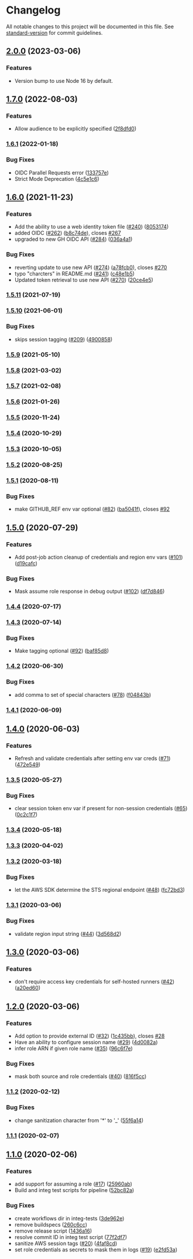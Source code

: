 # Changelog

All notable changes to this project will be documented in this file. See [standard-version](https://github.com/conventional-changelog/standard-version) for commit guidelines.

## [2.0.0](https://github.com/aws-actions/configure-aws-credentials/compare/v1.7.0...v2.0.0) (2023-03-06)

### Features
* Version bump to use Node 16 by default.

## [1.7.0](https://github.com/aws-actions/configure-aws-credentials/compare/v1.6.1...v1.7.0) (2022-08-03)


### Features

* Allow audience to be explicitly specified ([2f8dfd0](https://github.com/aws-actions/configure-aws-credentials/commit/2f8dfd0ed43d880f85b57f0c8727b497af2037de))

### [1.6.1](https://github.com/aws-actions/configure-aws-credentials/compare/v1.6.0...v1.6.1) (2022-01-18)


### Bug Fixes

* OIDC Parallel Requests error ([133757e](https://github.com/aws-actions/configure-aws-credentials/commit/133757e9b829f4ef44c8e99e3f272879b45fc9c5))
* Strict Mode Deprecation ([4c5e1c6](https://github.com/aws-actions/configure-aws-credentials/commit/4c5e1c60ccfc95d0e48bf1bc95fc707a94aa2c60))

## [1.6.0](https://github.com/aws-actions/configure-aws-credentials/compare/v1.5.11...v1.6.0) (2021-11-23)


### Features

* Add the ability to use a web identity token file ([#240](https://github.com/aws-actions/configure-aws-credentials/issues/240)) ([8053174](https://github.com/aws-actions/configure-aws-credentials/commit/8053174404968575ac1dd102dcb1109d2fe6d9ea))
* added OIDC ([#262](https://github.com/aws-actions/configure-aws-credentials/issues/262)) ([b8c74de](https://github.com/aws-actions/configure-aws-credentials/commit/b8c74de753fbcb4868bf2011fb2e15826ce973af)), closes [#267](https://github.com/aws-actions/configure-aws-credentials/issues/267)
* upgraded to new GH OIDC API ([#284](https://github.com/aws-actions/configure-aws-credentials/issues/284)) ([036a4a1](https://github.com/aws-actions/configure-aws-credentials/commit/036a4a1ddf2c0e7a782dca6e083c6c53e5d90321))


### Bug Fixes

* reverting update to use new API ([#274](https://github.com/aws-actions/configure-aws-credentials/issues/274)) ([a78fcb0](https://github.com/aws-actions/configure-aws-credentials/commit/a78fcb01f76c8c5c3b05ab82718a6f7919fc0269)), closes [#270](https://github.com/aws-actions/configure-aws-credentials/issues/270)
* typo "charcters" in README.md ([#241](https://github.com/aws-actions/configure-aws-credentials/issues/241)) ([c48e1b5](https://github.com/aws-actions/configure-aws-credentials/commit/c48e1b578416f3457ccf757c47385df5c054d23f))
* Updated token retrieval to use new API ([#270](https://github.com/aws-actions/configure-aws-credentials/issues/270)) ([20ce4e5](https://github.com/aws-actions/configure-aws-credentials/commit/20ce4e5ba1de2e753d034b5415075a8767d64d4d))

### [1.5.11](https://github.com/aws-actions/configure-aws-credentials/compare/v1.5.10...v1.5.11) (2021-07-19)

### [1.5.10](https://github.com/aws-actions/configure-aws-credentials/compare/v1.5.9...v1.5.10) (2021-06-01)


### Bug Fixes

* skips session tagging ([#209](https://github.com/aws-actions/configure-aws-credentials/issues/209)) ([4900858](https://github.com/aws-actions/configure-aws-credentials/commit/4900858c22f8f07170e3032d4105f99c2aafa9e7))

### [1.5.9](https://github.com/aws-actions/configure-aws-credentials/compare/v1.5.8...v1.5.9) (2021-05-10)

### [1.5.8](https://github.com/aws-actions/configure-aws-credentials/compare/v1.5.7...v1.5.8) (2021-03-02)

### [1.5.7](https://github.com/aws-actions/configure-aws-credentials/compare/v1.5.6...v1.5.7) (2021-02-08)

### [1.5.6](https://github.com/aws-actions/configure-aws-credentials/compare/v1.5.5...v1.5.6) (2021-01-26)

### [1.5.5](https://github.com/aws-actions/configure-aws-credentials/compare/v1.5.4...v1.5.5) (2020-11-24)

### [1.5.4](https://github.com/aws-actions/configure-aws-credentials/compare/v1.5.3...v1.5.4) (2020-10-29)

### [1.5.3](https://github.com/aws-actions/configure-aws-credentials/compare/v1.5.2...v1.5.3) (2020-10-05)

### [1.5.2](https://github.com/aws-actions/configure-aws-credentials/compare/v1.5.1...v1.5.2) (2020-08-25)

### [1.5.1](https://github.com/aws-actions/configure-aws-credentials/compare/v1.5.0...v1.5.1) (2020-08-11)


### Bug Fixes

* make GITHUB_REF env var optional ([#82](https://github.com/aws-actions/configure-aws-credentials/issues/82)) ([ba5041f](https://github.com/aws-actions/configure-aws-credentials/commit/ba5041f7bb4990ac5d10d9009de69e639ebee3df)), closes [#92](https://github.com/aws-actions/configure-aws-credentials/issues/92)

## [1.5.0](https://github.com/aws-actions/configure-aws-credentials/compare/v1.4.4...v1.5.0) (2020-07-29)


### Features

* Add post-job action cleanup of credentials and region env vars ([#101](https://github.com/aws-actions/configure-aws-credentials/issues/101)) ([d19cafc](https://github.com/aws-actions/configure-aws-credentials/commit/d19cafcdd1be7e3358f84574a00df37af494036a))


### Bug Fixes

* Mask assume role response in debug output ([#102](https://github.com/aws-actions/configure-aws-credentials/issues/102)) ([df7d846](https://github.com/aws-actions/configure-aws-credentials/commit/df7d84616183de7ed37e53e1980284a07e56b216))

### [1.4.4](https://github.com/aws-actions/configure-aws-credentials/compare/v1.4.3...v1.4.4) (2020-07-17)

### [1.4.3](https://github.com/aws-actions/configure-aws-credentials/compare/v1.4.2...v1.4.3) (2020-07-14)


### Bug Fixes

* Make tagging optional ([#92](https://github.com/aws-actions/configure-aws-credentials/issues/92)) ([baf85d8](https://github.com/aws-actions/configure-aws-credentials/commit/baf85d8be969f190df9bc9153f06958c32ef3828))

### [1.4.2](https://github.com/aws-actions/configure-aws-credentials/compare/v1.4.1...v1.4.2) (2020-06-30)


### Bug Fixes

* add comma to set of special characters ([#78](https://github.com/aws-actions/configure-aws-credentials/issues/78)) ([f04843b](https://github.com/aws-actions/configure-aws-credentials/commit/f04843b510a6c8adf77eed907a616cf00a99970d))

### [1.4.1](https://github.com/aws-actions/configure-aws-credentials/compare/v1.4.0...v1.4.1) (2020-06-09)

## [1.4.0](https://github.com/aws-actions/configure-aws-credentials/compare/v1.3.5...v1.4.0) (2020-06-03)


### Features

* Refresh and validate credentials after setting env var creds ([#71](https://github.com/aws-actions/configure-aws-credentials/issues/71)) ([472e549](https://github.com/aws-actions/configure-aws-credentials/commit/472e549195ba1f153e9fb72e39dc2a094e5de13e))

### [1.3.5](https://github.com/aws-actions/configure-aws-credentials/compare/v1.3.4...v1.3.5) (2020-05-27)


### Bug Fixes

* clear session token env var if present for non-session credentials ([#65](https://github.com/aws-actions/configure-aws-credentials/issues/65)) ([0c2c1f7](https://github.com/aws-actions/configure-aws-credentials/commit/0c2c1f7c129971b6f433551b1f4ba4a6a9cc8b70))

### [1.3.4](https://github.com/aws-actions/configure-aws-credentials/compare/v1.3.3...v1.3.4) (2020-05-18)

### [1.3.3](https://github.com/aws-actions/configure-aws-credentials/compare/v1.3.2...v1.3.3) (2020-04-02)

### [1.3.2](https://github.com/aws-actions/configure-aws-credentials/compare/v1.3.1...v1.3.2) (2020-03-18)


### Bug Fixes

* let the AWS SDK determine the STS regional endpoint ([#48](https://github.com/aws-actions/configure-aws-credentials/issues/48)) ([fc72bd3](https://github.com/aws-actions/configure-aws-credentials/commit/fc72bd38dbe25493f5113760c9c6e1ef2f6f9a0e))

### [1.3.1](https://github.com/aws-actions/configure-aws-credentials/compare/v1.3.0...v1.3.1) (2020-03-06)


### Bug Fixes

* validate region input string ([#44](https://github.com/aws-actions/configure-aws-credentials/issues/44)) ([3d568d2](https://github.com/aws-actions/configure-aws-credentials/commit/3d568d2c4359304d46d9bd1b4d9f69e088ccbf7b))

## [1.3.0](https://github.com/aws-actions/configure-aws-credentials/compare/v1.2.0...v1.3.0) (2020-03-06)


### Features

* don't require access key credentials for self-hosted runners ([#42](https://github.com/aws-actions/configure-aws-credentials/issues/42)) ([a20ed60](https://github.com/aws-actions/configure-aws-credentials/commit/a20ed6025224ca999786c8d4e687f119cfedec65))

## [1.2.0](https://github.com/aws-actions/configure-aws-credentials/compare/v1.1.2...v1.2.0) (2020-03-06)


### Features

* Add option to provide external ID ([#32](https://github.com/aws-actions/configure-aws-credentials/issues/32)) ([1c435bb](https://github.com/aws-actions/configure-aws-credentials/commit/1c435bbd5e1f1d36cdd703da5c4d6ee1ad91efac)), closes [#28](https://github.com/aws-actions/configure-aws-credentials/issues/28)
* Have an ability to configure session name ([#29](https://github.com/aws-actions/configure-aws-credentials/issues/29)) ([4d0082a](https://github.com/aws-actions/configure-aws-credentials/commit/4d0082acf8b4102597f2570a056a320194f13e63))
* infer role ARN if given role name ([#35](https://github.com/aws-actions/configure-aws-credentials/issues/35)) ([96c6f7e](https://github.com/aws-actions/configure-aws-credentials/commit/96c6f7e07b5fabc5a907fce84745ea625eeb005d))


### Bug Fixes

* mask both source and role credentials ([#40](https://github.com/aws-actions/configure-aws-credentials/issues/40)) ([816f5cc](https://github.com/aws-actions/configure-aws-credentials/commit/816f5cc0cf79541b2a6d639e8f93ae43aadaf09c))

### [1.1.2](https://github.com/aws-actions/configure-aws-credentials/compare/v1.1.1...v1.1.2) (2020-02-12)


### Bug Fixes

* change sanitization character from '*' to '_' ([55f6a14](https://github.com/aws-actions/configure-aws-credentials/commit/55f6a14016cb47190b15751dcce450441bba35e3))

### [1.1.1](https://github.com/aws-actions/configure-aws-credentials/compare/v1.1.0...v1.1.1) (2020-02-07)

## [1.1.0](https://github.com/aws-actions/configure-aws-credentials/compare/v1.0.1...v1.1.0) (2020-02-06)


### Features

* add support for assuming a role ([#17](https://github.com/aws-actions/configure-aws-credentials/issues/17)) ([25960ab](https://github.com/aws-actions/configure-aws-credentials/commit/25960ab0950f92074b17fa0cb8ff33eeaa1615f0))
* Build and integ test scripts for pipeline ([52bc82a](https://github.com/aws-actions/configure-aws-credentials/commit/52bc82a29bb08f2f8f87a92f380149945eb8d6f1))


### Bug Fixes

* create workflows dir in integ-tests ([3de962e](https://github.com/aws-actions/configure-aws-credentials/commit/3de962edc9fe1169ff6032bef94b934be53211d1))
* remove buildspecs ([260c6cc](https://github.com/aws-actions/configure-aws-credentials/commit/260c6cc0ed07cbd8ff2a7a74066ad9f67ecc82f7))
* remove release script ([1436a16](https://github.com/aws-actions/configure-aws-credentials/commit/1436a160af84c3a086a812f98daf457a042274cb))
* resolve commit ID in integ test script ([77f2df7](https://github.com/aws-actions/configure-aws-credentials/commit/77f2df7a41882637145683bb1acf60bb04fddc24))
* sanitize AWS session tags ([#20](https://github.com/aws-actions/configure-aws-credentials/issues/20)) ([4faf8cd](https://github.com/aws-actions/configure-aws-credentials/commit/4faf8cd19a5b6cc50c9c66c89dd32d7e6e51bd8a))
* set role credentials as secrets to mask them in logs ([#19](https://github.com/aws-actions/configure-aws-credentials/issues/19)) ([e2fd53a](https://github.com/aws-actions/configure-aws-credentials/commit/e2fd53ab66a094843f790497dcc950894c245786))
